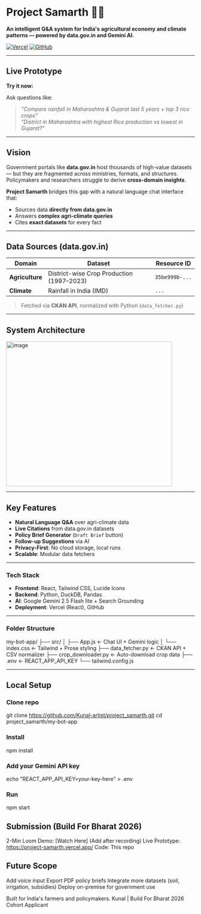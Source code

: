 # Project Samarth 🌾🤖

**An intelligent Q&A system for India's agricultural economy and climate patterns — powered by data.gov.in and Gemini AI.**

[![Vercel](https://img.shields.io/badge/Vercel-Live%20Demo-000000?style=for-the-badge&logo=vercel)](https://project-samarth.vercel.app/)
[![GitHub](https://img.shields.io/badge/GitHub-View%20Code-181717?style=for-the-badge&logo=github)](https://github.com/Kunal-artist/project_samarth)

---

## Live Prototype 
**Try it now:** 

Ask questions like:
> _"Compare rainfall in Maharashtra & Gujarat last 5 years + top 3 rice crops"_  
> _"District in Maharashtra with highest Rice production vs lowest in Gujarat?"_

---

## Vision
Government portals like **data.gov.in** host thousands of high-value datasets — but they are fragmented across ministries, formats, and structures. Policymakers and researchers struggle to derive **cross-domain insights**.

**Project Samarth** bridges this gap with a natural language chat interface that:
- Sources data **directly from data.gov.in**
- Answers **complex agri-climate queries**
- Cites **exact datasets** for every fact

---

## Data Sources (data.gov.in)
| Domain | Dataset | Resource ID |
|-------|--------|------------|
| **Agriculture** | District-wise Crop Production (1997–2023) | `35be999b-...` |
| **Climate** | Rainfall in India (IMD) | `...` |

> Fetched via **CKAN API**, normalized with Python (`data_fetcher.py`)

---

## System Architecture
<img width="443" height="387" alt="image" src="https://github.com/user-attachments/assets/172c5893-7440-4866-92b1-30cc3c431da8" />

---

## Key Features
- **Natural Language Q&A** over agri-climate data
- **Live Citations** from data.gov.in datasets
- **Policy Brief Generator** (`Draft Brief` button)
- **Follow-up Suggestions** via AI
- **Privacy-First**: No cloud storage, local runs
- **Scalable**: Modular data fetchers

---

### Tech Stack
- **Frontend**: React, Tailwind CSS, Lucide Icons
- **Backend**: Python, DuckDB, Pandas
- **AI**: Google Gemini 2.5 Flash lite + Search Grounding
- **Deployment**: Vercel (React), GitHub

---

### Folder Structure
my-bot-app/
├── src/
│   ├── App.js          ← Chat UI + Gemini logic
│   └── index.css       ← Tailwind + Prose styling
├── data_fetcher.py     ← CKAN API + CSV normalizer
├── crop_downloader.py  ← Auto-download crop data
├── .env                ← REACT_APP_API_KEY
└── tailwind.config.js


---

## Local Setup

### Clone repo
git clone https://github.com/Kunal-artist/project_samarth.git
cd project_samarth/my-bot-app

### Install
npm install

### Add your Gemini API key
echo "REACT_APP_API_KEY=your-key-here" > .env

### Run
npm start


## Submission (Build For Bharat 2026)

2-Min Loom Demo: [Watch Here] (Add after recording)
Live Prototype: https://project-samarth.vercel.app/
Code: This repo


## Future Scope

Add voice input
Export PDF policy briefs
Integrate more datasets (soil, irrigation, subsidies)
Deploy on-premise for government use



Built for India's farmers and policymakers.
Kunal | Build For Bharat 2026 Cohort Applicant


